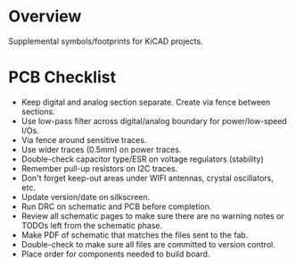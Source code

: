 Overview
========

Supplemental symbols/footprints for KiCAD projects.

PCB Checklist
=============

* Keep digital and analog section separate.  Create via fence between sections.
* Use low-pass filter across digital/analog boundary for power/low-speed I/Os.
* Via fence around sensitive traces.
* Use wider traces (0.5mm) on power traces.
* Double-check capacitor type/ESR on voltage regulators (stability)
* Remember pull-up resistors on I2C traces.
* Don't forget keep-out areas under WIFI antennas, crystal oscillators, etc.
* Update version/date on silkscreen.
* Run DRC on schematic and PCB before completion.
* Review all schematic pages to make sure there are no warning notes or TODOs left
from the schematic phase.
* Make PDF of schematic that matches the files sent to the fab.
* Double-check to make sure all files are committed to version control.
* Place order for components needed to build board.

